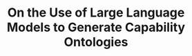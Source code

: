---
layout: default
title: On the Use of Large Language Models to Generate Capability Ontologies
authors: Vieira da Silva, Luis Miguel; Köcher, Aljosha; Gehlhoff, Felix; Fay, Alexander
publication: 2024 IEEE 29th International Conference on Emerging Technologies and Factory Automation (ETFA)
year: 2024
doi: 10.48550/arXiv.2404.17524
---